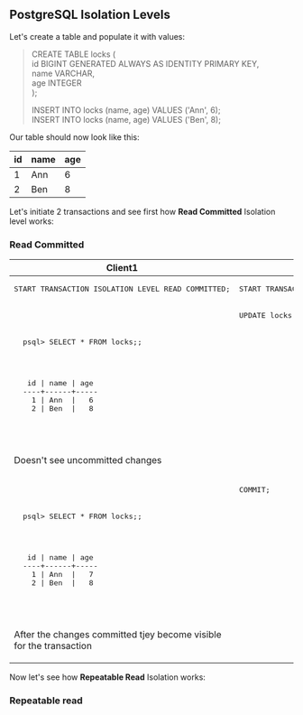 ## PostgreSQL Isolation Levels

Let's create a table and populate it with values:

>CREATE TABLE locks (  
> id BIGINT GENERATED ALWAYS AS IDENTITY PRIMARY KEY,  
> name VARCHAR,  
> age INTEGER  
>);
>
>INSERT INTO locks (name, age) VALUES ('Ann', 6);   
>INSERT INTO locks (name, age) VALUES ('Ben', 8);
>

Our table should now look like this:

  
| id      | name | age |
| ----------- | ----------- | ----------- |
|1|Ann|6|
|2|Ben|8|   
   
Let's initiate 2 transactions and see first how **Read Committed** Isolation level works:

### Read Committed

<table>
  <thead>
    <th>Client1</th>
    <th>Client2</th>
  </thead>
  <tbody>
  <tr>
    <td>
      <pre>START TRANSACTION ISOLATION LEVEL READ COMMITTED;</pre>
    </td>
    <td>
      <pre>START TRANSACTION;</pre>
    </td>
  </tr>
    
  <tr></tr>
    
  <tr>
    <td></td>
    <td>
      <pre>UPDATE locks SET age=7 WHERE name='Ann';</pre>
    </td>
  </tr>
  <tr>
    <td>
      <pre>
  psql> SELECT * FROM locks;;

  <p>
   id | name | age
  ----+------+-----
    1 | Ann  |   6
    2 | Ben  |   8
  </p>
    </pre>
    <p>Doesn't see uncommitted changes</p>
    </td>
    <td></td>
  </tr>
  <tr>
    <td></td>
    <td>
      <pre>COMMIT;</pre>
    </td>
  </tr>
  <tr>
    <td>
      <pre>
  psql> SELECT * FROM locks;;

  <p>
   id | name | age
  ----+------+-----
    1 | Ann  |   7
    2 | Ben  |   8
  </p>
    </pre>
    <p>After the changes committed tjey become visible for the transaction</p>
    </td>
    <td></td>
  </tr>
  </tbody>
</table>

Now let's see how **Repeatable Read** Isolation works:

### Repeatable read


